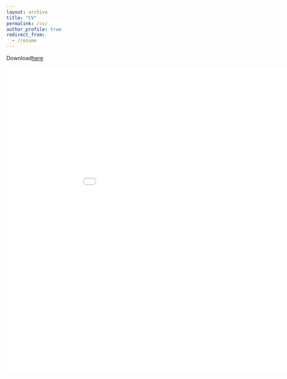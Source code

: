 ```yaml
---
layout: archive
title: "CV"
permalink: /cv/
author_profile: true
redirect_from:
  - /resume
---
```


Download[here](https://github.com/margae-knox/margae-knox.github.io/files/9334364/MKnox_CV_2022AUG_web.pdf)



<embed src="margae-knox.github.io/files/MKnox_CV_2022AUG_web.pdf" width="1000px" height="800px" type="application/pdf" />
